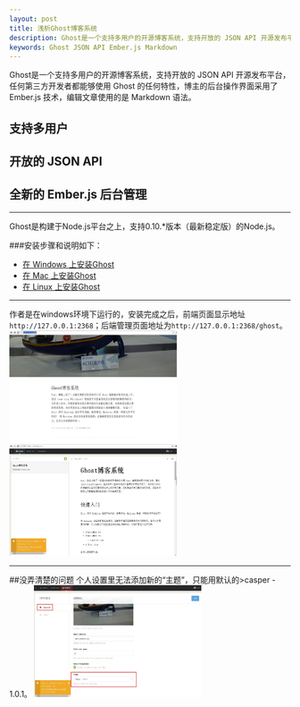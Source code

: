 ```yaml
---
layout: post
title: 浅析Ghost博客系统
description: Ghost是一个支持多用户的开源博客系统，支持开放的 JSON API 开源发布平台，任何第三方开发者都能够使用 Ghost 的任何特性，博主的后台操作界面采用了 Ember.js 技术，编辑文章使用的是 Markdown 语法。
keywords: Ghost JSON API Ember.js Markdown
---
```


Ghost是一个支持多用户的开源博客系统，支持开放的 JSON API 开源发布平台，任何第三方开发者都能够使用 Ghost 的任何特性，博主的后台操作界面采用了 Ember.js 技术，编辑文章使用的是 Markdown 语法。

## 支持多用户
## 开放的 JSON API
## 全新的 Ember.js 后台管理

---

Ghost是构建于Node.js平台之上，支持0.10.*版本（最新稳定版）的Node.js。

###安装步骤和说明如下：

* [在 Windows 上安装Ghost](http://docs.ghostchina.com/zh/installation/windows/)
* [在 Mac 上安装Ghost](http://docs.ghostchina.com/zh/installation/mac/)
* [在 Linux 上安装Ghost](http://docs.ghostchina.com/zh/installation/linux/)

---

作者是在windows环境下运行的，安装完成之后，前端页面显示地址`http://127.0.0.1:2368`；后端管理页面地址为`http://127.0.0.1:2368/ghost`。
<img src='/img/ghost_win_index.jpg' width='300' height='200'>
<img src='/img/ghost_win_manage.jpg' width='300' height='200'>

---

##没弄清楚的问题
个人设置里无法添加新的“主题”，只能用默认的>casper - 1.0.1。
<img src='/img/ghost_win_bug.jpg' width='300' height='200'>

<!-- UY BEGIN -->
<div id="uyan_frame"></div>
<script type="text/javascript" src="http://v2.uyan.cc/code/uyan.js?uid=1963116"></script>
<!-- UY END -->